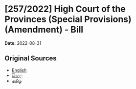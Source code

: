 # [257/2022] High Court of the Provinces (Special Provisions) (Amendment) - Bill

**Date:** 2022-08-31

## Original Sources

- [English](https://documents.gov.lk/view/bills/2022/8/257-2022_E.pdf)
- [සිංහල](https://documents.gov.lk/view/bills/2022/8/257-2022_S.pdf)
- [தமிழ்](https://documents.gov.lk/view/bills/2022/8/257-2022_T.pdf)
